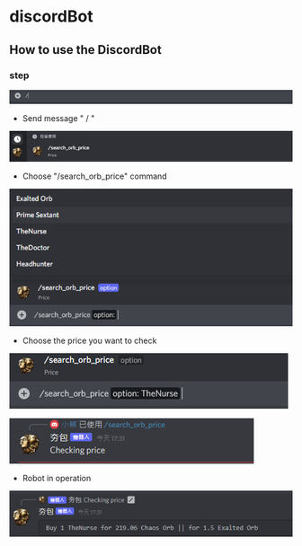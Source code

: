 # discordBot
## How to use the DiscordBot
### step


![image](https://github.com/blackpink7442/New/blob/master/1.PNG)
* Send message " / "

![image](https://github.com/blackpink7442/New/blob/master/2.PNG)
* Choose "/search_orb_price" command

![image](https://github.com/blackpink7442/New/blob/master/3.PNG)
* Choose the price you want to check

![image](https://github.com/blackpink7442/New/blob/master/4.PNG)

![image](https://github.com/blackpink7442/New/blob/master/5.PNG)
* Robot in operation

![image](https://github.com/blackpink7442/New/blob/master/6.PNG)